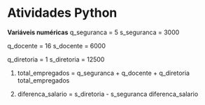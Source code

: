# Atividades Python

**Variáveis numéricas**
q_seguranca = 5
s_seguranca = 3000

q_docente = 16
s_docente = 6000

q_diretoria = 1
s_diretoria = 12500

1. total_empregados = q_seguranca + q_docente + q_diretoria
   total_empregados

2. diferenca_salario = s_diretoria - s_seguranca
   diferenca_salario

